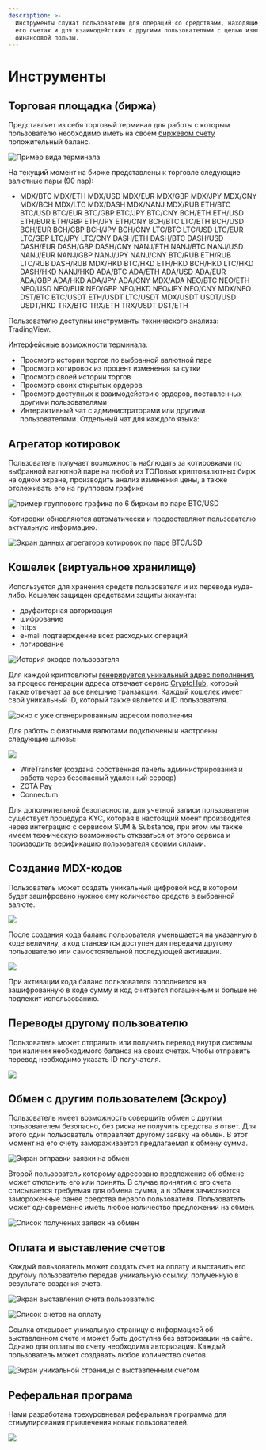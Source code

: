 ```yaml
---
description: >-
  Инструменты служат пользователю для операций со средствами, находящимися на
  его счетах и для взаимодействия с другими пользователями с целью извлечения
  финансовой пользы.
---
```


# Инструменты

## Торговая площадка \(биржа\)

Представляет из себя торговый терминал для работы с которым пользователю необходимо иметь на своем [биржевом счету](bank-1.md#tipy-schetov) положительный баланс. 

![&#x41F;&#x440;&#x438;&#x43C;&#x435;&#x440; &#x432;&#x438;&#x434;&#x430; &#x442;&#x435;&#x440;&#x43C;&#x438;&#x43D;&#x430;&#x43B;&#x430;](../.gitbook/assets/image%20%284%29.png)

На текущий момент на бирже представлены к торговле следующие валютные пары \(90 пар\):

* MDX/BTC MDX/ETH MDX/USD MDX/EUR MDX/GBP MDX/JPY MDX/CNY MDX/BCH MDX/LTC MDX/DASH MDX/NANJ MDX/RUB ETH/BTC BTC/USD BTC/EUR BTC/GBP BTC/JPY BTC/CNY BCH/ETH ETH/USD ETH/EUR ETH/GBP ETH/JPY ETH/CNY BCH/BTC LTC/ETH BCH/USD BCH/EUR BCH/GBP BCH/JPY BCH/CNY LTC/BTC LTC/USD LTC/EUR LTC/GBP LTC/JPY LTC/CNY DASH/ETH DASH/BTC DASH/USD DASH/EUR DASH/GBP DASH/CNY NANJ/ETH NANJ/BTC NANJ/USD NANJ/EUR NANJ/GBP NANJ/JPY NANJ/CNY BTC/RUB ETH/RUB LTC/RUB DASH/RUB MDX/HKD BTC/HKD ETH/HKD BCH/HKD LTC/HKD DASH/HKD NANJ/HKD ADA/BTC ADA/ETH ADA/USD ADA/EUR ADA/GBP ADA/HKD ADA/JPY ADA/CNY MDX/ADA NEO/BTC NEO/ETH NEO/USD NEO/EUR NEO/GBP NEO/HKD NEO/JPY NEO/CNY MDX/NEO DST/BTC BTC/USDT ETH/USDT LTC/USDT MDX/USDT USDT/USD USDT/HKD TRX/BTC TRX/ETH TRX/USDT DST/ETH

Пользователю доступны инструменты технического анализа: TradingView. 

Интерфейсные возможности терминала:

* Просмотр истории торгов по выбранной валютной паре
* Просмотр котировок из процент изменения за сутки
* Просмотр своей истории торгов
* Просмотр своих открытых ордеров
* Просмотр доступных к взаимодействию ордеров, поставленных другими пользователями
* Интерактивный чат с администраторами или другими пользователями. Отдельный чат для каждого языка: 

## Агрегатор котировок

Пользователь получает возможность наблюдать за котировками по выбранной валютной паре на любой из ТОПовых криптовалютных бирж на одном экране, производить анализ изменения цены, а также отслеживать его на групповом графике

![&#x43F;&#x440;&#x438;&#x43C;&#x435;&#x440; &#x433;&#x440;&#x443;&#x43F;&#x43F;&#x43E;&#x432;&#x43E;&#x433;&#x43E; &#x433;&#x440;&#x430;&#x444;&#x438;&#x43A;&#x430; &#x43F;&#x43E; 6 &#x431;&#x438;&#x440;&#x436;&#x430;&#x43C; &#x43F;&#x43E; &#x43F;&#x430;&#x440;&#x435; BTC/USD](../.gitbook/assets/image%20%2823%29.png)

Котировки обновляются автоматически и предоставляют пользователю актуальную информацию.

![&#x42D;&#x43A;&#x440;&#x430;&#x43D; &#x434;&#x430;&#x43D;&#x43D;&#x44B;&#x445; &#x430;&#x433;&#x440;&#x435;&#x433;&#x430;&#x442;&#x43E;&#x440;&#x430; &#x43A;&#x43E;&#x442;&#x438;&#x440;&#x43E;&#x432;&#x43E;&#x43A; &#x43F;&#x43E; &#x43F;&#x430;&#x440;&#x435; BTC/USD](../.gitbook/assets/image%20%2816%29.png)

## Кошелек \(виртуальное хранилище\)

Используется для хранения средств пользователя и их перевода куда-либо. Кошелек защищен средствами защиты аккаунта:

* двуфакторная авторизация
* шифрование
* https
* e-mail подтверждение всех расходных операций
* логирование

![&#x418;&#x441;&#x442;&#x43E;&#x440;&#x438;&#x44F; &#x432;&#x445;&#x43E;&#x434;&#x43E;&#x432; &#x43F;&#x43E;&#x43B;&#x44C;&#x437;&#x43E;&#x432;&#x430;&#x442;&#x435;&#x43B;&#x44F;](../.gitbook/assets/image%20%2821%29.png)

Для каждой криптовлюты  [генерируется уникальный адрес пополнения](../cryptohub/vvedenie-sryptohub.md#generaciya-adresov), за процесс генерации адреса отвечает сервис [СryptoHub](../cryptohub/vvedenie-sryptohub.md), который также отвечает за все внешние транзакции. Каждый кошелек имеет свой уникальный ID, который также является и ID пользователя.

![&#x43E;&#x43A;&#x43D;&#x43E; &#x441; &#x443;&#x436;&#x435; &#x441;&#x433;&#x435;&#x43D;&#x435;&#x440;&#x438;&#x440;&#x43E;&#x432;&#x430;&#x43D;&#x43D;&#x44B;&#x43C; &#x430;&#x434;&#x440;&#x435;&#x441;&#x43E;&#x43C; &#x43F;&#x43E;&#x43F;&#x43E;&#x43B;&#x43D;&#x435;&#x43D;&#x438;&#x44F;](../.gitbook/assets/image%20%2818%29.png)

Для работы с фиатными валютами подключены и настроены следующие шлюзы:

![](../.gitbook/assets/image%20%2819%29.png)

*  WireTransfer \(создана собственная панель администрирования и работа через безопасный удаленный сервер\)
* ZOTA Pay
* Connectum

Для дополнительной безопасности, для учетной записи пользователя существует процедура KYC, которая в настоящий моент производится через интеграцию с сервисом  SUM & Substance, при этом мы также имеем техническую возможность отказаться от этого сервиса и производить верификацию пользователя своими силами.

## **Создание MDX-кодов** 

Пользователь может создать уникальный цифровой код в котором будет зашифровано нужное ему количество средств в выбранной валюте.

![](../.gitbook/assets/image%20%2817%29.png)

 После создания кода баланс пользователя уменьшается на указанную в коде величину, а код становится доступен для передачи другому пользователю или самостоятельной последующей активации.

![](../.gitbook/assets/image%20%2822%29.png)

 При активации кода баланс пользователя пополняется на зашифрованную в коде сумму и код считается погашенным и больше не подлежит использованию. 

## **Переводы другому пользователю**

Пользователь может отправить или получить перевод внутри системы при наличии необходимого баланса на своих счетах. Чтобы отправить перевод необходимо указать ID получателя.

![](../.gitbook/assets/image%20%282%29.png)

## **Обмен с другим пользователем \(Эскроу\)**

Пользователь имеет возможность совершить обмен с другим пользователем безопасно, без риска не получить средства в ответ. Для этого один пользователь отправляет другому заявку на обмен. В этот момент на его счету замораживается предлагаемая к обмену сумма. 

![&#x42D;&#x43A;&#x440;&#x430;&#x43D; &#x43E;&#x442;&#x43F;&#x440;&#x430;&#x432;&#x43A;&#x438; &#x437;&#x430;&#x44F;&#x432;&#x43A;&#x438; &#x43D;&#x430; &#x43E;&#x431;&#x43C;&#x435;&#x43D;](../.gitbook/assets/image%20%2832%29.png)

Второй пользователь которому адресовано предложение об обмене может отклонить его или принять. В случае принятия с его счета списывается требуемая для обмена сумма, а в обмен зачисляются замороженные ранее средства первого пользователя. Пользователь может одновременно иметь любое количество предложений на обмен.

![&#x421;&#x43F;&#x438;&#x441;&#x43E;&#x43A; &#x43F;&#x43E;&#x43B;&#x443;&#x447;&#x435;&#x43D;&#x44B;&#x445; &#x437;&#x430;&#x44F;&#x432;&#x43E;&#x43A; &#x43D;&#x430; &#x43E;&#x431;&#x43C;&#x435;&#x43D;](../.gitbook/assets/image%20%2825%29.png)

## **Оплата** **и выставление счетов**

Каждый пользователь может создать счет на оплату и выставить его другому пользователю передав уникальную ссылку, полученную в результате создания счета. 

![&#x42D;&#x43A;&#x440;&#x430;&#x43D; &#x432;&#x44B;&#x441;&#x442;&#x430;&#x432;&#x43B;&#x435;&#x43D;&#x438;&#x44F; &#x441;&#x447;&#x435;&#x442;&#x430; &#x43F;&#x43E;&#x43B;&#x44C;&#x437;&#x43E;&#x432;&#x430;&#x442;&#x435;&#x43B;&#x44E;](../.gitbook/assets/image%20%2811%29.png)

![&#x421;&#x43F;&#x438;&#x441;&#x43E;&#x43A; &#x441;&#x447;&#x435;&#x442;&#x43E;&#x432; &#x43D;&#x430; &#x43E;&#x43F;&#x43B;&#x430;&#x442;&#x443;](../.gitbook/assets/image%20%283%29.png)

Ссылка открывает уникальную страницу с информацией об выставленном счете и может быть доступна без авторизации на сайте. Однако для оплаты по счету необходима авторизация. Каждый пользователь может создавать любое количество счетов.

![&#x42D;&#x43A;&#x440;&#x430;&#x43D; &#x443;&#x43D;&#x438;&#x43A;&#x430;&#x43B;&#x44C;&#x43D;&#x43E;&#x439; &#x441;&#x442;&#x440;&#x430;&#x43D;&#x438;&#x446;&#x44B; &#x441; &#x432;&#x44B;&#x441;&#x442;&#x430;&#x432;&#x43B;&#x435;&#x43D;&#x43D;&#x44B;&#x43C; &#x441;&#x447;&#x435;&#x442;&#x43E;&#x43C;](../.gitbook/assets/image%20%2829%29.png)

## Реферальная програма

Нами разработана трехуровневая реферальная программа для стимулирования привлечения новых пользователей.

![](../.gitbook/assets/image%20%2814%29.png)

